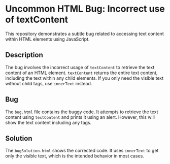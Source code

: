 # Uncommon HTML Bug: Incorrect use of textContent
This repository demonstrates a subtle bug related to accessing text content within HTML elements using JavaScript.

## Description
The bug involves the incorrect usage of `textContent` to retrieve the text content of an HTML element.  `textContent` returns the entire text content, including the text within any child elements.  If you only need the visible text without child tags, use `innerText` instead.

## Bug
The `bug.html` file contains the buggy code.  It attempts to retrieve the text content using `textContent` and prints it using an alert. However, this will show the text content including any tags.

## Solution
The `bugSolution.html` shows the corrected code. It uses `innerText` to get only the visible text, which is the intended behavior in most cases.